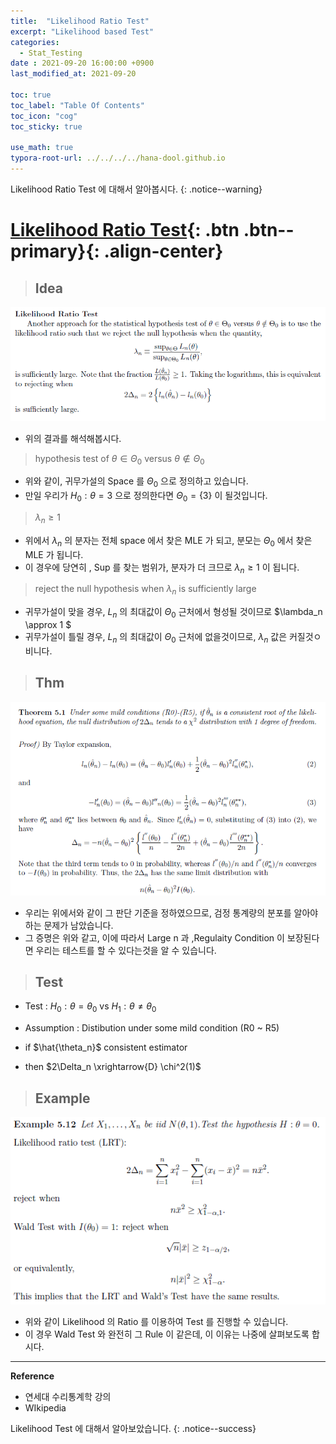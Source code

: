```yaml
---
title:  "Likelihood Ratio Test"
excerpt: "Likelihood based Test"
categories:
  - Stat_Testing
date : 2021-09-20 16:00:00 +0900
last_modified_at: 2021-09-20

toc: true
toc_label: "Table Of Contents"
toc_icon: "cog"
toc_sticky: true

use_math: true
typora-root-url: ../../../../hana-dool.github.io
---
```


 Likelihood Ratio Test 에 대해서 알아봅시다.
{: .notice--warning}

# [Likelihood Ratio Test](#link){: .btn .btn--primary}{: .align-center}

> ## Idea

![png](/assets/images/Stat/60_1.png)

- 위의 결과를 해석해봅시다. 

> hypothesis test of $\theta \in \Theta_0$ versus $\theta \notin \Theta_0$

- 위와 같이, 귀무가설의 Space 를 $\Theta_0$ 으로 정의하고 있습니다. 
- 만일 우리가 $H_0 : \theta = 3$ 으로 정의한다면 $\Theta_0 = \{3\}$ 이 될것입니다.

> $\lambda_n \ge 1$

- 위에서 $\lambda_n$ 의 분자는 전체 space 에서 찾은 MLE 가 되고, 분모는 $\Theta_0$ 에서 찾은 MLE 가 됩니다. 
- 이 경우에 당연히 , Sup 를 찾는 범위가, 분자가 더 크므로 $\lambda_n \ge1$ 이 됩니다. 

> reject the null hypothesis when $\lambda_n$ is sufficiently large

- 귀무가설이 맞을 경우, $L_n$ 의 최대값이 $\Theta_0$ 근처에서 형성될 것이므로 $\lambda_n \approx 1 $
- 귀무가설이 틀릴 경우, $L_n$ 의 최대값이 $\Theta_0$ 근처에 없을것이므로, $\lambda_n$ 값은 커질것ㅇ비니다. 

> ## Thm

![png](/assets/images/Stat/60_2.png)

- 우리는 위에서와 같이 그 판단 기준을 정하였으므로, 검정 통계량의 분포를 알아야하는 문제가 남았습니다. 
- 그 증명은 위와 같고, 이에 따라서 Large n 과 ,Regulaity Condition 이 보장된다면 우리는 테스트를 할  수 있다는것을 알 수 있습니다.

> ## Test

- Test : $H_0 : \theta = \theta_0$ vs $H_1 : \theta \not= \theta_0$

-  Assumption : Distibution under some mild condition (R0 ~ R5)
-  if $\hat{\theta_n}$ consistent estimator 
-  then $2\Delta_n \xrightarrow{D} \chi^2(1)$ 

> ## Example

![png](/assets/images/Stat/60_3.png)

- 위와 같이 Likelihood 의 Ratio 를 이용하여 Test 를 진행할 수 있습니다.
- 이 경우 Wald Test 와 완전히 그 Rule 이 같은데, 이 이유는 나중에 살펴보도록 합시다.

---

**Reference**

- 연세대 수리통계학 강의
- WIkipedia 

 Likelihood Test 에 대해서 알아보았습니다.
{: .notice--success}

